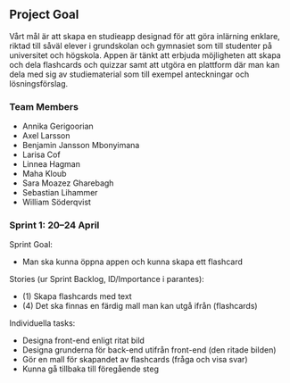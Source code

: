 ## Project Goal

Vårt mål är att skapa en studieapp designad för att göra inlärning enklare, riktad till såväl elever i grundskolan och gymnasiet som till studenter på universitet och högskola. Appen är tänkt att erbjuda möjligheten att skapa och dela flashcards och quizzar samt att utgöra en plattform där man kan dela med sig av studiematerial som till exempel anteckningar och lösningsförslag.

### Team Members

* Annika Gerigoorian
* Axel Larsson
* Benjamin Jansson Mbonyimana
* Larisa Cof
* Linnea Hagman
* Maha Kloub
* Sara Moazez Gharebagh
* Sebastian Lihammer
* William Söderqvist

### Sprint 1: 20–24 April
Sprint Goal: 
* Man ska kunna öppna appen och kunna skapa ett flashcard

Stories (ur Sprint Backlog, ID/Importance i parantes):
* (1) Skapa flashcards med text
* (4) Det ska finnas en färdig mall man kan utgå ifrån (flashcards)

Individuella tasks:
* Designa front-end enligt ritat bild
* Designa grunderna för back-end utifrån front-end (den ritade bilden)
* Gör en mall för skapandet av flashcards (fråga och visa svar)
* Kunna gå tillbaka till föregående steg

